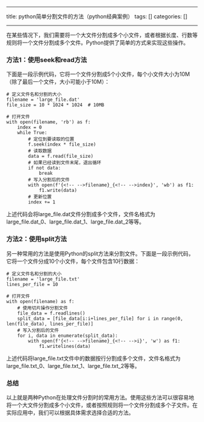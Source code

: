 
--- 
title:  python简单分割文件的方法（python经典案例） 
tags: []
categories: [] 

---
在某些情况下，我们需要将一个大文件分割成多个小文件，或者根据长度、行数等规则将一个文件分割成多个文件。Python提供了简单的方式来实现这些操作。

### 方法1：使用seek和read方法

下面是一段示例代码，它将一个文件分割成5个小文件，每个小文件大小为10M（除了最后一个文件，大小可能小于10M）：

```
# 定义文件名和分割的大小
filename = 'large_file.dat'
file_size = 10 * 1024 * 1024  # 10MB

# 打开文件
with open(filename, 'rb') as f:
    index = 0
    while True:
        # 定位到要读取的位置
        f.seek(index * file_size)
        # 读取数据
        data = f.read(file_size)
        # 如果已经读到文件末尾，退出循环
        if not data:
            break
        # 写入分割后的文件
        with open(f'{<!-- -->filename}_{<!-- -->index}', 'wb') as f1:
            f1.write(data)
        # 更新位置
        index += 1

```

上述代码会将large_file.dat文件分割成多个文件，文件名格式为large_file.dat_0、large_file.dat_1、large_file.dat_2等等。

### 方法2：使用split方法

另一种常用的方法是使用Python的split方法来分割文件。下面是一段示例代码，它将一个文件分成10个小文件，每个文件包含10行数据：

```
# 定义文件名和分割的大小
filename = 'large_file.txt'
lines_per_file = 10

# 打开文件
with open(filename) as f:
    # 使用切片操作分割文件
    file_data = f.readlines()
    split_data = [file_data[i:i+lines_per_file] for i in range(0, len(file_data), lines_per_file)]
    # 写入分割后的文件
    for i, data in enumerate(split_data):
        with open(f'{<!-- -->filename}_{<!-- -->i}', 'w') as f1:
            f1.writelines(data)

```

上述代码将large_file.txt文件中的数据按行分割成多个文件，文件名格式为large_file.txt_0、large_file.txt_1、large_file.txt_2等等。

### 总结

以上就是两种Python在处理文件分割时的常用方法。使用这些方法可以很容易地将一个大文件分割成多个小文件，或者按照规则将一个文件分割成多个子文件。在实际应用中，我们可以根据具体需求选择合适的方法。
